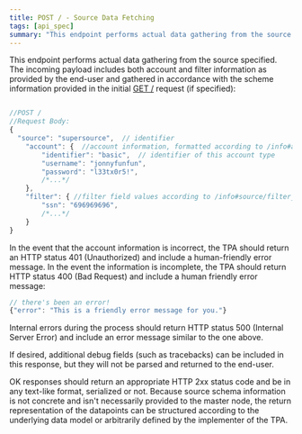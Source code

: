 ```yaml
---
title: POST / - Source Data Fetching
tags: [api_spec]
summary: "This endpoint performs actual data gathering from the source specified."
---
```


This endpoint performs actual data gathering from the source specified.  The incoming payload includes both account and filter information as provided by the end-user and gathered in accordance with the scheme information provided in the initial [GET /](../vizydrop/vizydrop_api_schema_info.html#source-schema-information) request (if specified):

```javascript

//POST /
//Request Body:
{
  "source": "supersource",  // identifier
	"account": {  //account information, formatted according to /info#account_schema
	    "identifier": "basic",  // identifier of this account type
    	"username": "jonnyfunfun",
        "password": "l33tx0r5!",
        /*...*/
    },
    "filter": { //filter field values according to /info#source/filter_fields
    	"ssn": "696969696",
        /*...*/
    }
}
```

In the event that the account information is incorrect, the TPA should return an HTTP status 401 (Unauthorized) and include a human-friendly error message.  In the event the information is incomplete, the TPA should return HTTP status 400 (Bad Request) and include a human friendly error message:

```javascript
// there's been an error!
{"error": "This is a friendly error message for you."}
```

Internal errors during the process should return HTTP status 500 (Internal Server Error) and include an error message similar to the one above.

If desired, additional debug fields (such as tracebacks) can be included in this response, but they will not be parsed and returned to the end-user.

OK responses should return an appropriate HTTP 2xx status code and be in any text-like format, serialized or not.  Because source schema information is not concrete and isn't necessarily provided to the master node, the return representation of the datapoints can be structured according to the underlying data model or arbitrarily defined by the implementer of the TPA.

